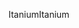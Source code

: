 <span data-ttu-id="0e66e-101">Itanium</span><span class="sxs-lookup"><span data-stu-id="0e66e-101">Itanium</span></span>